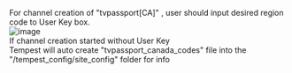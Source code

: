 For channel creation of "tvpassport[CA]" , user should input desired region code to User Key box.<br>
![image](https://user-images.githubusercontent.com/97025515/153712567-a7c22b31-8bbd-442b-9eea-bbf5c72de87b.png)
<br>If channel creation started without User Key<br>
Tempest will auto create "tvpassport_canada_codes" file into the "/tempest_config/site_config" folder for info
